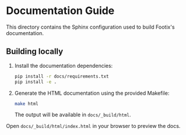# Documentation Guide

This directory contains the Sphinx configuration used to build Footix's documentation.

## Building locally

1. Install the documentation dependencies:
   ```bash
   pip install -r docs/requirements.txt
   pip install -e .
   ```
2. Generate the HTML documentation using the provided Makefile:
   ```bash
   make html
   ```
   The output will be available in `docs/_build/html`.

Open `docs/_build/html/index.html` in your browser to preview the docs.
